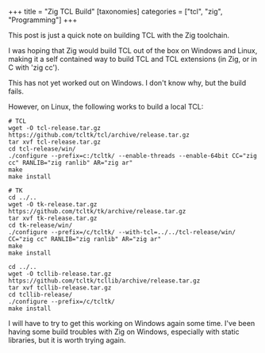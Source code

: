 +++
title = "Zig TCL Build"
[taxonomies]
categories = ["tcl", "zig", "Programming"]
+++

This post is just a quick note on building TCL with the Zig toolchain.

I was hoping that Zig would build TCL out of the box on Windows and Linux, making it a 
self contained way to build TCL and TCL extensions (in Zig, or in C with 'zig cc').


This has not yet worked out on Windows. I don't know why, but the build fails.

However, on Linux, the following works to build a local TCL:

```
# TCL
wget -O tcl-release.tar.gz https://github.com/tcltk/tcl/archive/release.tar.gz
tar xvf tcl-release.tar.gz
cd tcl-release/win/
./configure --prefix=c:/tcltk/ --enable-threads --enable-64bit CC="zig cc" RANLIB="zig ranlib" AR="zig ar"
make
make install
 
# TK
cd ../..
wget -O tk-release.tar.gz https://github.com/tcltk/tk/archive/release.tar.gz
tar xvf tk-release.tar.gz
cd tk-release/win/
./configure --prefix=/c/tcltk/ --with-tcl=../../tcl-release/win/  CC="zig cc" RANLIB="zig ranlib" AR="zig ar"
make
make install

cd ../..
wget -O tcllib-release.tar.gz https://github.com/tcltk/tcllib/archive/release.tar.gz
tar xvf tcllib-release.tar.gz
cd tcllib-release/
./configure --prefix=/c/tcltk/
make install
```

I will have to try to get this working on Windows again some time. I've been having some build troubles
with Zig on Windows, especially with static libraries, but it is worth trying again.
